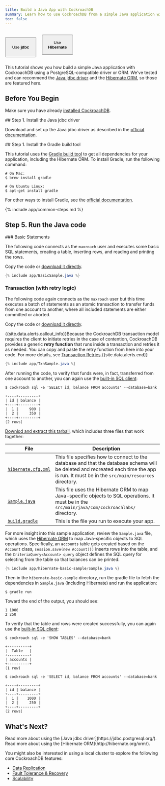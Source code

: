 ```yaml
---
title: Build a Java App with CockroachDB
summary: Learn how to use CockroachDB from a simple Java application with either a low-level client driver or ORM.
toc: false
---
```


<style>
.filters .filter-button {
  width: 20%;
  height: 65px;
  margin: 15px 15px 10px 0px;
}
.filters a:hover {
  border-bottom: none;
}
</style>

<div id="tool-filters" class="filters clearfix">
    <button class="filter-button current" data-tool="driver" >Use <strong>jdbc</strong></button>
    <button class="filter-button" data-tool="orm">Use <strong>Hibernate</strong></button>
</div>

This tutorial shows you how build a simple Java application with CockroachDB using a PostgreSQL-compatible driver or ORM. We've tested and can recommend the [Java jdbc driver](https://jdbc.postgresql.org/) and the [Hibernate ORM](http://hibernate.org/), so those are featured here.

<div id="toc" style="display: none"></div>

## Before You Begin

Make sure you have already [installed CockroachDB](install-cockroachdb.html).

<div class="filter-content" markdown="1" data-tool="driver">
## Step 1. Install the Java jdbc driver

Download and set up the Java jdbc driver as described in the [official documentation](https://jdbc.postgresql.org/documentation/head/setup.html).
</div>

<div class="filter-content" markdown="1" data-tool="orm">
## Step 1. Install the Gradle build tool

This tutorial uses the [Gradle build tool](https://gradle.org/) to get all dependencies for your application, including the Hibernate ORM. To install Gradle, run the following command:

~~~ shell
# On Mac:
$ brew install gradle

# On Ubuntu Linux:
$ apt-get install gradle
~~~

For other ways to install Gradle, see the [official documentation](https://gradle.org/install).
</div>

{% include app/common-steps.md %}

## Step 5. Run the Java code

<div class="filter-content" markdown="1" data-tool="driver">
### Basic Statements

The following code connects as the `maxroach` user and executes some basic SQL statements, creating a table, inserting rows, and reading and printing the rows. 

Copy the code or 
<a href="https://raw.githubusercontent.com/cockroachdb/docs/gh-pages/_includes/app/BasicSample.java" download>download it directly</a>.

~~~ java
{% include app/BasicSample.java %}
~~~

### Transaction (with retry logic)

The following code again connects as the `maxroach` user but this time executes a batch of statements as an atomic transaction to transfer funds from one account to another, where all included statements are either committed or aborted. 

Copy the code or 
<a href="https://raw.githubusercontent.com/cockroachdb/docs/gh-pages/_includes/app/txn-sample.rb" download>download it directly</a>. 

{{site.data.alerts.callout_info}}Because the CockroachDB transaction model requires the client to initiate retries in the case of contention, CockroachDB provides a generic <strong>retry function</strong> that runs inside a transaction and retries it as needed. You can copy and paste the retry function from here into your code. For more details, see <a href="https://www.cockroachlabs.com/docs/transactions.html#transaction-retries">Transaction Retries</a>.{{site.data.alerts.end}}

~~~ java
{% include app/TxnSample.java %}
~~~

After running the code, to verify that funds were, in fact, transferred from one account to another, you can again use the [built-in SQL client](use-the-built-in-sql-client.html): 

~~~ shell
$ cockroach sql -e 'SELECT id, balance FROM accounts' --database=bank
~~~

~~~
+----+---------+
| id | balance |
+----+---------+
|  1 |     900 |
|  2 |     350 |
+----+---------+
(2 rows)
~~~
</div>

<div class="filter-content" markdown="1" data-tool="orm">

[Downlod and extract this tarball](https://github.com/cockroachdb/docs/raw/gh-pages/_includes/app/hibernate-basic-sample/hibernate-basic-sample.tgz), which includes three files that work together:

File | Description
-----|------------
[`hibernate.cfg.xml`](https://raw.githubusercontent.com/cockroachdb/docs/gh-pages/_includes/app/hibernate-basic-sample/hibernate.cfg.xml) | This file specifies how to connect to the database and that the database schema will be deleted and recreated each time the app is run. It must be in the `src/main/resources` directory.
[`Sample.java`](https://raw.githubusercontent.com/cockroachdb/docs/gh-pages/_includes/app/hibernate-basic-sample/Sample.java) | This file uses the Hibernate ORM to map Java-specific objects to SQL operations. It must be in the `src/main/java/com/cockroachlabs/` directory.
[`build.gradle`](https://raw.githubusercontent.com/cockroachdb/docs/gh-pages/_includes/app/hibernate-basic-sample/build.gradle) | This is the file you run to execute your app. 

For more insight into this sample application, review the `Sample.java` file, which uses the [Hibernate ORM](http://hibernate.org/orm/) to map Java-specific objects to SQL operations. Specifically, an `accounts` table gets created based on the `Account` class, `session.save(new Account())` inserts rows into the table, and the `CriteriaQuery<Account> query` object defines the SQL query for selecting from the table so that balances can be printed.

~~~ java
{% include app/hibernate-basic-sample/Sample.java %}
~~~

Then in the `hibernate-basic-sample` directory, run the gradle file to fetch the dependencies in `Sample.java` (including Hibernate) and run the application:

~~~ shell
$ gradle run 
~~~

Toward the end of the output, you should see:

~~~ shell
1 1000
2 250
~~~

To verify that the table and rows were created successfully, you can again use the [built-in SQL client](use-the-built-in-sql-client.html):  

~~~ shell
$ cockroach sql -e 'SHOW TABLES' --database=bank
~~~

~~~
+----------+
|  Table   |
+----------+
| accounts |
+----------+
(1 row)
~~~

~~~ shell
$ cockroach sql -e 'SELECT id, balance FROM accounts' --database=bank
~~~

~~~
+----+---------+
| id | balance |
+----+---------+
|  1 |    1000 |
|  2 |     250 |
+----+---------+
(2 rows)
~~~
</div>

## What's Next?

<div class="filter-content" markdown="1" data-tool="driver">
Read more about using the [Java jdbc driver](https://jdbc.postgresql.org/).
</div>

<div class="filter-content" markdown="1" data-tool="orm">
Read more about using the [Hibernate ORM](http://hibernate.org/orm/).
</div>

You might also be interested in using a local cluster to explore the following core CockroachDB features:

- [Data Replication](demo-data-replication.html)
- [Fault Tolerance & Recovery](demo-fault-tolerance-and-recovery.html)
- [Scalability](demo-scalability.html)

<script>
(function() {
    // Generate toc of h2 and h3 headers currently visible on page.
    function renderTOC() {
        var toc = $('#toc');
        toc.show();
        toc.toc({ minimumHeaders: 0, listType: 'ul', showSpeed: 0, headers: 'h2:not(.filter-content:not(.current) h2),h3:not(.filter-content:not(.current) h3)' });
    }

    function selectTool(tool) {
        var current_tab = $('.filter-button.current');
        var current_content = $('.filter-content.current');

        // Remove current class from tab and content blocks.
        current_tab.removeClass('current');
        current_content.removeClass('current');

        // Add current class to clicked button and corresponding content blocks.
        $('.filter-button[data-tool="'+tool+'"]').addClass('current');
        $('.filter-content[data-tool="'+tool+'"]').addClass('current');
    }

    var hash = window.location.hash.split('#')[1] == 'orm' ? 'orm' : 'driver';
    selectTool(hash);

    $(document).ready(function() {
        renderTOC();

        // Show and hide content blocks with buttons.
        $('.filter-button').on('click', function(){
            selectTool($(this).data('tool'));
            renderTOC();
        });
    });
})();
</script>

